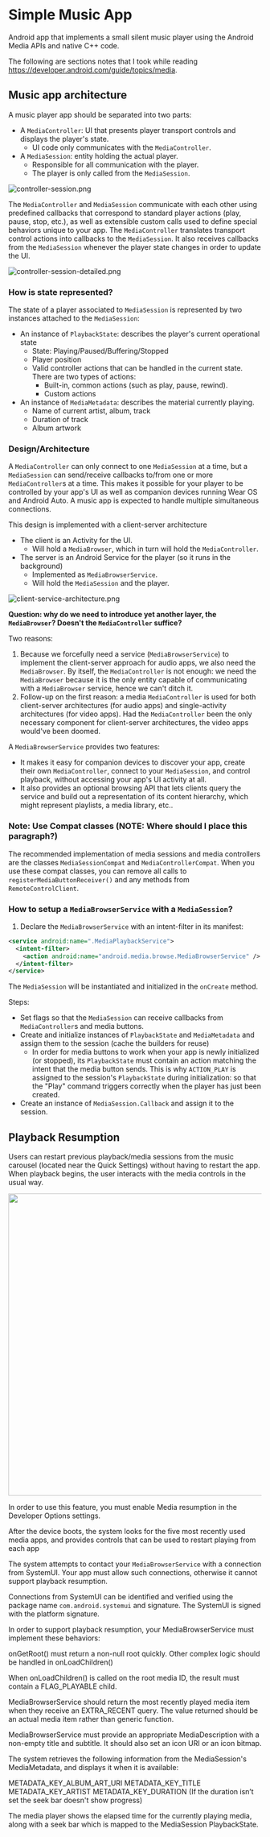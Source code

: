 # Simple Music App

Android app that implements a small silent music player using the Android Media APIs and native C++
code.

The following are sections notes that I took while
reading https://developer.android.com/guide/topics/media.

## Music app architecture

A music player app should be separated into two parts:

- A `MediaController`: UI that presents player transport controls and displays the player's state.
    - UI code only communicates with the `MediaController`.
- A `MediaSession`: entity holding the actual player.
    - Responsible for all communication with the player.
    - The player is only called from the `MediaSession`.

![controller-session.png](docs_images/controller-session.png)

The `MediaController` and `MediaSession` communicate with each other using predefined callbacks that
correspond to standard player actions (play, pause, stop, etc.), as well as extensible custom calls
used to define special behaviors unique to your app. The `MediaController` translates transport
control actions into callbacks to the `MediaSession`. It also receives callbacks from the
`MediaSession` whenever the player state changes in order to update the UI.

![controller-session-detailed.png](docs_images/controller-session-detailed.png)

### How is state represented?

The state of a player associated to `MediaSession` is represented by two instances attached to the `MediaSession`:
- An instance of `PlaybackState`: describes the player's current operational state
  - State: Playing/Paused/Buffering/Stopped
  - Player position
  - Valid controller actions that can be handled in the current state. There are two types of actions:
    - Built-in, common actions (such as play, pause, rewind).
    - Custom actions
- An instance of `MediaMetadata`: describes the material currently playing.
  - Name of current artist, album, track
  - Duration of track
  - Album artwork

### Design/Architecture

A `MediaController` can only connect to one `MediaSession` at a time, but a `MediaSession` can
send/receive callbacks to/from one or more `MediaController`s at a time. This makes it possible for
your player to be controlled by your app's UI as well as companion devices running Wear OS and
Android Auto. A music app is expected to handle multiple simultaneous connections.

This design is implemented with a client-server architecture

- The client is an Activity for the UI.
    - Will hold a `MediaBrowser`, which in turn will hold the `MediaController`.
- The server is an Android Service for the player (so it runs in the background)
    - Implemented as `MediaBrowserService`.
    - Will hold the `MediaSession` and the player.

![client-service-architecture.png](docs_images/client-service-architecture.png)

**Question: why do we need to introduce yet another layer, the `MediaBrowser`? Doesn't the `MediaController` suffice?**

Two reasons:

1. Because we forcefully need a service (`MediaBrowserService`) to implement the client-server approach
for audio apps, we also need the `MediaBrowser`. By itself, the `MediaController` is not enough: we
need the `MediaBrowser` because it is the only entity capable of communicating with a `MediaBrowser`
service, hence we can't ditch it.
2. Follow-up on the first reason: a media `MediaController` is used for both client-server architectures (for audio apps) and single-activity architectures (for video apps). Had the `MediaController` been the only necessary component for client-server architectures, the video apps would've been doomed.

A `MediaBrowserService` provides two features:
- It makes it easy for companion devices to discover your app,  create their own `MediaController`, connect to your `MediaSession`, and control playback, without accessing your app's UI activity at all.
- It also provides an optional browsing API that lets clients query the service and build out a representation of its content hierarchy, which might represent playlists, a media library, etc..

### Note: Use Compat classes (NOTE: Where should I place this paragraph?)

The recommended implementation of media sessions and media controllers are the classes
`MediaSessionCompat` and `MediaControllerCompat`. When you use these compat classes, you can remove
all calls to `registerMediaButtonReceiver()` and any methods from `RemoteControlClient`.

### How to setup a `MediaBrowserService` with a `MediaSession`?

1. Declare the `MediaBrowserService` with an intent-filter in its manifest:

```xml
<service android:name=".MediaPlaybackService">
  <intent-filter>
    <action android:name="android.media.browse.MediaBrowserService" />
  </intent-filter>
</service>
```

The `MediaSession` will be instantiated and initialized in the `onCreate` method.

Steps:

- Set flags so that the `MediaSession` can receive callbacks from `MediaController`s and media
  buttons.
- Create and initialize instances of `PlaybackState` and `MediaMetadata` and assign them to the session (cache
  the builders for reuse)
  - In order for media buttons to work when your app is newly initialized (or stopped),
  its `PlaybackState` must contain an action matching the intent that the media button sends.
  This is why `ACTION_PLAY` is assigned to the session's `PlaybackState`
  during initialization: so that the "Play" command triggers correctly when the player has just been
  created.
- Create an instance of `MediaSession.Callback` and assign it to the session.

## Playback Resumption

Users can restart previous playback/media sessions from the music carousel (located near the Quick
Settings) without having to restart the app. When playback begins, the user interacts with the media
controls in the usual way.

<img src="docs_images/carousel.png" height="600">

In order to use this feature, you must enable Media resumption in the Developer Options settings.

After the device boots, the system looks for the five most recently used media apps, and provides
controls that can be used to restart playing from each app

The system attempts to contact your `MediaBrowserService` with a connection from SystemUI. Your app
must allow such connections, otherwise it cannot support playback resumption.

Connections from SystemUI can be identified and verified using the package
name `com.android.systemui` and signature. The SystemUI is signed with the platform signature.

In order to support playback resumption, your MediaBrowserService must implement these behaviors:

onGetRoot() must return a non-null root quickly. Other complex logic should be handled in
onLoadChildren()

When onLoadChildren() is called on the root media ID, the result must contain a FLAG_PLAYABLE child.

MediaBrowserService should return the most recently played media item when they receive an
EXTRA_RECENT query. The value returned should be an actual media item rather than generic function.

MediaBrowserService must provide an appropriate MediaDescription with a non-empty title and
subtitle. It should also set an icon URI or an icon bitmap.

The system retrieves the following information from the MediaSession's MediaMetadata, and displays
it when it is available:

METADATA_KEY_ALBUM_ART_URI METADATA_KEY_TITLE METADATA_KEY_ARTIST METADATA_KEY_DURATION (If the
duration isn’t set the seek bar doesn't show progress)

The media player shows the elapsed time for the currently playing media, along with a seek bar which
is mapped to the MediaSession PlaybackState.
